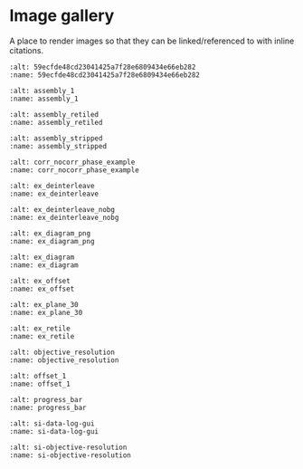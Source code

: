 # Image gallery

A place to render images so that they can be linked/referenced to with inline citations.

```{figure} _images/59ecfde48cd23041425a7f28e6809434e66eb282
:alt: 59ecfde48cd23041425a7f28e6809434e66eb282
:name: 59ecfde48cd23041425a7f28e6809434e66eb282
```

```{figure} _images/assembly_1.png
:alt: assembly_1
:name: assembly_1
```

```{figure} _images/assembly_retiled.svg
:alt: assembly_retiled
:name: assembly_retiled
```

```{figure} _images/assembly_stripped.svg
:alt: assembly_stripped
:name: assembly_stripped
```

```{figure} _images/corr_nocorr_phase_example.png
:alt: corr_nocorr_phase_example
:name: corr_nocorr_phase_example
```

```{figure} _images/ex_deinterleave.svg
:alt: ex_deinterleave
:name: ex_deinterleave
```

```{figure} _images/ex_deinterleave_nobg.svg
:alt: ex_deinterleave_nobg
:name: ex_deinterleave_nobg
```

```{figure} _images/ex_diagram.png
:alt: ex_diagram_png
:name: ex_diagram_png
```

```{figure} _images/ex_diagram.svg
:alt: ex_diagram
:name: ex_diagram
```

```{figure} _images/ex_offset.svg
:alt: ex_offset
:name: ex_offset
```

```{figure} _images/ex_plane_30.png
:alt: ex_plane_30
:name: ex_plane_30
```

```{figure} _images/ex_retile.svg
:alt: ex_retile
:name: ex_retile
```

```{figure} _images/objective_resolution.png
:alt: objective_resolution
:name: objective_resolution
```

```{figure} _images/offset_1.svg
:alt: offset_1
:name: offset_1
```

```{figure} _images/progress_bar.png
:alt: progress_bar
:name: progress_bar
```

```{figure} _images/si-data-log-gui.png
:alt: si-data-log-gui
:name: si-data-log-gui
```

```{figure} _images/si-objective-resolution.png
:alt: si-objective-resolution
:name: si-objective-resolution
```
